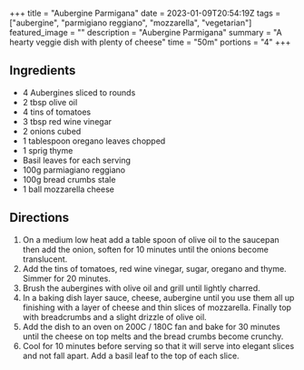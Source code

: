 +++
title = "Aubergine Parmigana"
date = 2023-01-09T20:54:19Z
tags = ["aubergine", "parmigiano reggiano", "mozzarella", "vegetarian"]
featured_image = ""
description = "Aubergine Parmigana"
summary = "A hearty veggie dish with plenty of cheese"
time = "50m"
portions = "4"
+++

## Ingredients
- 4 Aubergines sliced to rounds
- 2 tbsp olive oil
- 4 tins of tomatoes
- 3 tbsp red wine vinegar
- 2 onions cubed
- 1 tablespoon oregano leaves chopped
- 1 sprig thyme
- Basil leaves for each serving
- 100g parmiagiano reggiano
- 100g bread crumbs stale
- 1 ball mozzarella cheese

## Directions
1. On a medium low heat add a table spoon of olive oil to the saucepan then add the onion, soften for 10 minutes until the onions become translucent.
2. Add the tins of tomatoes, red wine vinegar, sugar, oregano and thyme. Simmer for 20 minutes.
3. Brush the aubergines with olive oil and grill until lightly charred.
4. In a baking dish layer sauce, cheese, aubergine until you use them all up finishing with a layer of cheese and thin slices of mozzarella. Finally top with breadcrumbs and a slight drizzle of olive oil.
5. Add the dish to an oven on 200C / 180C fan and bake for 30 minutes until the cheese on top melts and the bread crumbs become crunchy.
6. Cool for 10 minutes before serving so that it will serve into elegant slices and not fall apart. Add a basil leaf to the top of each slice.